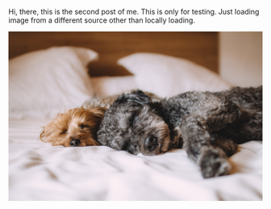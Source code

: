 <!--
title: Load image from other sources
date: 10 August, 2020
author: KhanShaheb34
thumbnail: https://icatcare.org/app/uploads/2018/07/Thinking-of-getting-a-cat.png
summary: Testing loading images from other sources
-->

Hi, there, this is the second post of me. This is only for testing. Just loading image from a different source other than locally loading.

![Image](thumb2.jpg)
